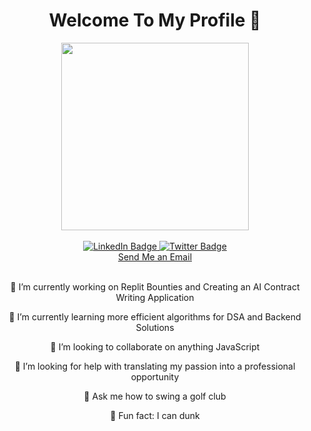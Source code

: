 
<div id="header" align="center">
  <h1>Welcome To My Profile 👋</h1>
  <img src="https://media1.tenor.com/m/bdHtTkZFGTIAAAAC/developers.gif" width="300" />
</div>
</br>
<div id="badges" align="center">
  <a href="https://linkedin.com/in/ross-vasquez" target="_blank">
    <img src="https://img.shields.io/badge/LinkedIn-blue?style=for-the-badge&logo=linkedin&logoColor=white" alt="LinkedIn Badge"/>
  </a>
  <a href="https://www.x.com/quezdevelops" target="_blank">
    <img src="https://img.shields.io/badge/Twitter-blue?style=for-the-badge&logo=twitter&logoColor=white" alt="Twitter Badge"/>
  </a>
</div>
<div align="center">
  <a href="mailto:thomasross.vasquez@gmail.com">Send Me an Email</a>
</div>

</br>
<div id="about" align="center">
  <p>🔭 I’m currently working on Replit Bounties and Creating an AI Contract Writing Application</p>
  <p>🌱 I’m currently learning more efficient algorithms for DSA and Backend Solutions</p>
  <p>👯 I’m looking to collaborate on anything JavaScript</p>
  <p>🤔 I’m looking for help with translating my passion into a professional opportunity</p>
  <p>💬 Ask me how to swing a golf club</p>
  <p>🏀 Fun fact: I can dunk</p>
</div>
